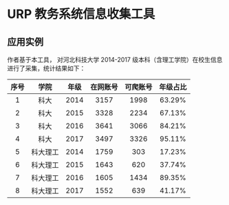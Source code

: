 # URP 教务系统信息收集工具

## 应用实例

作者基于本工具， 对河北科技大学 2014-2017 级本科（含理工学院）在校生信息进行了采集，统计结果如下：

| 序号 | 学院 | 年级 | 在网账号 | 可爬账号 | 年级占比 |
| :-: | :-: | :-: | :-: | :-: | :-: |
|1   |科大   |2014   |3157   |1998   |63.29%   |
|2   |科大   |2015   |3328   |2234   |67.13%   |
|3   |科大   |2016   |3641   |3066   |84.21%   |
|4   |科大   |2017   |3497   |3326   |95.11%   |
|5   |科大理工   |2014   |1759   |303   |17.23%   |
|6   |科大理工   |2015   |1643   |620   |37.74%   |
|7   |科大理工   |2016   |1605   |1434   |89.35%   |
|8   |科大理工   |2017   |1552   |639   |41.17%   |